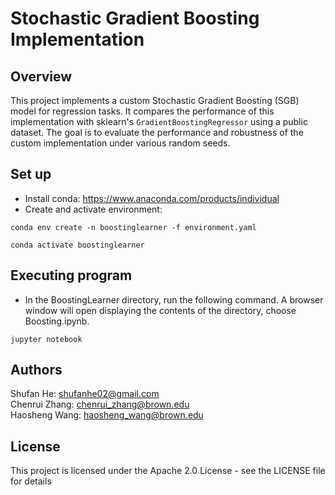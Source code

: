 # Stochastic Gradient Boosting Implementation


## Overview

This project implements a custom Stochastic Gradient Boosting (SGB) model for regression tasks. It compares the performance of this implementation with sklearn's `GradientBoostingRegressor` using a public dataset. The goal is to evaluate the performance and robustness of the custom implementation under various random seeds.


## Set up

* Install conda: https://www.anaconda.com/products/individual
* Create and activate environment:
```
conda env create -n boostinglearner -f environment.yaml
```
```
conda activate boostinglearner
```

## Executing program

* In the BoostingLearner directory, run the following command. A browser window will open displaying the contents of the directory, choose Boosting.ipynb.
```
jupyter notebook
```


## Authors

Shufan He: shufanhe02@gmail.com\
Chenrui Zhang: chenrui_zhang@brown.edu\
Haosheng Wang: haosheng_wang@brown.edu


## License

This project is licensed under the Apache 2.0 License - see the LICENSE file for details

